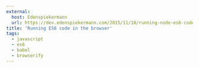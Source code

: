 ```yaml
---
external:
  host: Edenspiekermann
  url: https://dev.edenspiekermann.com/2015/11/18/running-node-es6-code-in-the-browser/
title: 'Running ES6 code in the browser'
tags:
  - javascript
  - es6
  - babel
  - browserify
---
```

